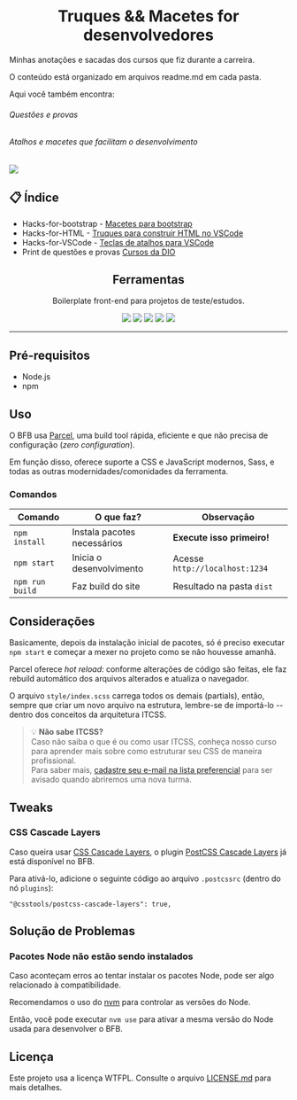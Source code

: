 <h1 align="center"> Truques && Macetes for desenvolvedores</h1>

Minhas anotações e sacadas dos cursos que fiz durante a carreira.

O conteúdo está organizado em arquivos readme.md em cada pasta.

Aqui você também encontra:

###### Questões e provas
###### Atalhos e macetes que facilitam o desenvolvimento

<img src="https://img.shields.io/badge/issue-opened">

<h2 align="left"> 📋 Índice</h2>
 
* Hacks-for-bootstrap - <a href="https://github.com/BoyFlash/Tricks-and-hacks-for-developers/tree/main/Hacks-for-Bootstrap">Macetes para bootstrap</a> 
* Hacks-for-HTML - <a href="https://github.com/BoyFlash/Tricks-and-hacks-for-developers/blob/main/Hacks-for-HTML/README.md">Truques para construir HTML no VSCode</a> 
* Hacks-for-VSCode - <a href="https://github.com/BoyFlash/Tricks-and-hacks-for-developers/blob/main/Hacks-for-VSCode/README.md">Teclas de atalhos para VSCode</a> 
* Print de questões e provas  <a href="">Cursos da DIO</a>


<h2 align="center">Ferramentas</h2>

<p align="center">Boilerplate front-end para projetos de teste/estudos.</p>

<p align="center">
  <img src="https://img.shields.io/badge/HTML-239120?style=flat&logo=html5&color=orange&logoColor=white">
  <img src="https://img.shields.io/badge/CSS-239120?style=flat&logo=css3&color=0191d5">
  <img src="https://img.shields.io/badge/JavaScript-F7DF1E?style=flat&logo=javascript&logoColor=black">
  <img src="https://img.shields.io/badge/Sass-CC6699?style=flat&logo=sass&logoColor=white">
  <img src="https://img.shields.io/github/v/release/desenvolvweb/basic-front-boilerplate?style=flat">
</p>
<hr />

## Pré-requisitos

- Node.js
- npm

## Uso

O BFB usa [Parcel](https://parceljs.org/), uma build tool rápida, eficiente e que não precisa de configuração (_zero configuration_).

Em função disso, oferece suporte a CSS e JavaScript modernos, Sass, e todas as outras modernidades/comonidades da ferramenta.

### Comandos

| Comando         | O que faz?                  | Observação                     |
| --------------- | --------------------------- | ------------------------------ |
| `npm install`   | Instala pacotes necessários | **Execute isso primeiro!**     |
| `npm start`     | Inicia o desenvolvimento    | Acesse `http://localhost:1234` |
| `npm run build` | Faz build do site           | Resultado na pasta `dist`      |

## Considerações

Basicamente, depois da instalação inicial de pacotes, só é preciso executar `npm start` e começar a mexer no projeto como se não houvesse amanhã.

Parcel oferece _hot reload_: conforme alterações de código são feitas, ele faz rebuild automático dos arquivos alterados e atualiza o navegador.

O arquivo `style/index.scss` carrega todos os demais (partials), então, sempre que criar um novo arquivo na estrutura, lembre-se de importá-lo -- dentro dos conceitos da arquitetura ITCSS.

> 💡 **Não sabe ITCSS?**<br>
> Caso não saiba o que é ou como usar ITCSS, conheça nosso curso para aprender mais sobre como estruturar seu CSS de maneira profissional.<br>
> Para saber mais, [cadastre seu e-mail na lista preferencial](https://www.cssalemdosensocomum.com.br/) para ser avisado quando abriremos uma nova turma.

## Tweaks

### CSS Cascade Layers

Caso queira usar [CSS Cascade Layers](https://css-tricks.com/css-cascade-layers/), o plugin [PostCSS Cascade Layers](https://github.com/csstools/postcss-plugins/tree/main/plugins/postcss-cascade-layers) já está disponível no BFB.

Para ativá-lo, adicione o seguinte código ao arquivo `.postcssrc` (dentro do nó `plugins`):

`"@csstools/postcss-cascade-layers": true,`

## Solução de Problemas

### Pacotes Node não estão sendo instalados

Caso aconteçam erros ao tentar instalar os pacotes Node, pode ser algo relacionado à compatibilidade.

Recomendamos o uso do [nvm](https://github.com/nvm-sh/nvm) para controlar as versões do Node.

Então, você pode executar `nvm use` para ativar a mesma versão do Node usada para desenvolver o BFB.

## Licença

Este projeto usa a licença WTFPL. Consulte o arquivo [LICENSE.md](LICENSE.md) para mais detalhes.
